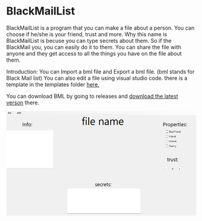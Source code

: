 # BlackMailList
 BlackMailList is a program that you can make a file about a person. You can choose if he/she is your friend, trust and more. Why this name is BlackMailList is becuse you can type secrets about them. So if the BlackMail you, you can easily do it to them. You can share the file with anyone and they get access to all the things you have on the file about them.

Introduction: You can Import a bml file and Export a bml file. (bml stands for Black Mail list)
You can also edit a file using visual studio code. there is a template in the templates folder [here.](https://github.com/Fredlike/BlackMailList/tree/main/Templates)

You can download BML by going to releases and [download the latest verson](https://github.com/Fredlike/BlackMailList/releases/tag/1.0) there.

![Alt Text](images/preview.png)